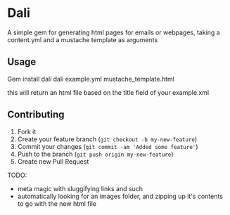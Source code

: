 # Dali

A simple gem for generating html pages for emails or webpages, taking a content.yml and a mustache template as arguments

## Usage

Gem install dali
dali example.yml mustache_template.html

this will return an html file based on the title field of your example.xml

## Contributing

1. Fork it
2. Create your feature branch (`git checkout -b my-new-feature`)
3. Commit your changes (`git commit -am 'Added some feature'`)
4. Push to the branch (`git push origin my-new-feature`)
5. Create new Pull Request

TODO:

- meta magic with sluggifying links and such
- automatically looking for an images folder, and zipping up it's contents to go with the new html file
